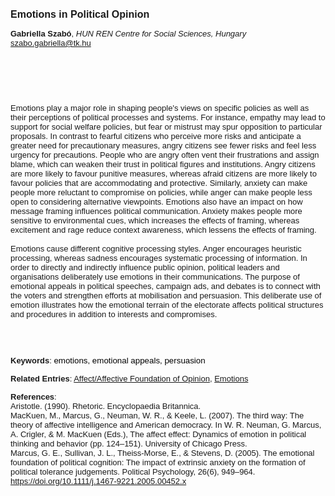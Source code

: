 <!DOCTYPE html><html lang="en"><head><title="Emotions in Political Opinion"></head>
<body><p><font face="Poppins, Calibri, sans-serif" size="3"><b>Emotions in Political Opinion</b></font></p>
<p><font face="Poppins, Calibri, sans-serif" size="2"><b>Gabriella Szabó</b>, <i>HUN REN Centre for Social Sciences, Hungary</i><br><a href="mailto:szabo.gabriella@tk.hu" target="blank">szabo.gabriella@tk.hu</a></font></p>
<p><font face="Poppins, Calibri, sans-serif" size="2"><br><br><br><br><br>Emotions play a major role in shaping people's views on specific policies as well as their perceptions of political processes and systems. For instance, empathy may lead to support for social welfare policies, but fear or mistrust may spur opposition to particular proposals. In contrast to fearful citizens who perceive more risks and anticipate a greater need for precautionary measures, angry citizens see fewer risks and feel less urgency for precautions. People who are angry often vent their frustrations and assign blame, which can weaken their trust in political figures and institutions. Angry citizens are more likely to favour punitive measures, whereas afraid citizens are more likely to favour policies that are accommodating and protective. Similarly, anxiety can make people more reluctant to compromise on policies, while anger can make people less open to considering alternative viewpoints. Emotions also have an impact on how message framing influences political communication. Anxiety makes people more sensitive to environmental cues, which increases the effects of framing, whereas excitement and rage reduce context awareness, which lessens the effects of framing.<br><br>Emotions cause different cognitive processing styles. Anger encourages heuristic processing, whereas sadness encourages systematic processing of information. In order to directly and indirectly influence public opinion, political leaders and organisations deliberately use emotions in their communications. The purpose of emotional appeals in political speeches, campaign ads, and debates is to connect with the voters and strengthen efforts at mobilisation and persuasion. This deliberate use of emotion illustrates how the emotional terrain of the electorate affects political structures and procedures in addition to interests and compromises.<br><br><br><br></font></p>
<p><font face="Poppins, Calibri, sans-serif" size="2"><b>Keywords</b>: </span></font></font></span></font><font color="#000000"><span style="text-decoration: none"><font face="calibri, sans-serif"><font size="2" style="font-size: 10pt"><span lang="hu-hu">e</span></font></font></span></font><font color="#000000"><span style="text-decoration: none"><font face="calibri, sans-serif"><font size="2" style="font-size: 10pt"><span lang="hu-hu">motions, emotional appeals, persuasion</span></font></font></span></font></font></p>
<p><font face="Poppins, Calibri, sans-serif" size="2"><b>Related Entries</b>: <a href="./affect-affective-foundation-of-opinion.html">Affect/Affective Foundation of Opinion</a>, <a href="./emotions.html">Emotions</a></font></p>
<p><font face="Poppins, Calibri, sans-serif" size="2"><b>References</b>:<br>Aristotle. (1990). Rhetoric. Encyclopaedia Britannica.<br>MacKuen, M., Marcus, G., Neuman, W. R., &amp; Keele, L. (2007). The third way: The theory of affective intelligence and American democracy. In W. R. Neuman, G. Marcus, A. Crigler, &amp; M. MacKuen (Eds.), The affect effect: Dynamics of emotion in political thinking and behavior (pp. 124–151). University of Chicago Press.<br>Marcus, G. E., Sullivan, J. L., Theiss-Morse, E., &amp; Stevens, D. (2005). The emotional foundation of political cognition: The impact of extrinsic anxiety on the formation of political tolerance judgements. Political Psychology, 26(6), 949–964. <a href="https://doi.org/10.1111/j.1467-9221.2005.00452.x" target="_blank">https://doi.org/10.1111/j.1467-9221.2005.00452.x</a></font></p>
</body>